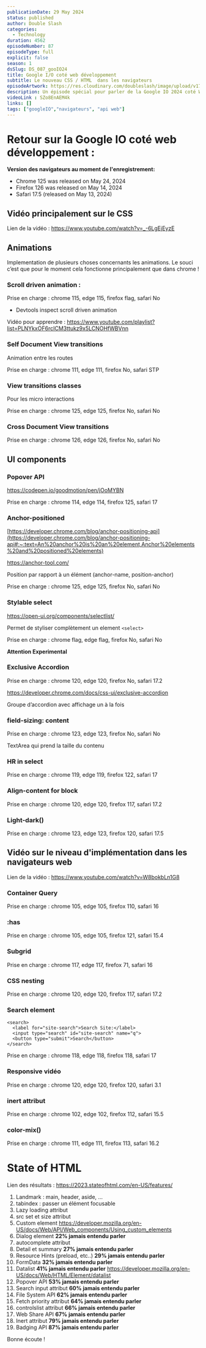```yaml
---
publicationDate: 29 May 2024
status: published
author: Double Slash
categories:
  - Technology
duration: 4562
episodeNumber: 87
episodeType: full
explicit: false
season: 1
dsSlug: DS_087_gooIO24
title: Google I/O coté web développement
subtitle: Le nouveau CSS / HTML  dans les navigateurs
episodeArtwork: https://res.cloudinary.com/doubleslash/image/upload/v1716974875/episode/ART_87_emwadf.png
description: Un épisode spécial pour parler de la Google IO 2024 coté Web développement. Nous vous faisons un résumé des vidéos et nous faisons le point sur les nouveautés et le niveau d'implémentation dans les navigateurs Web. Avec nous, tenez vous à jour sur les nouvelles feature pour coder toujours mieux et propre !
videoLink : SZo8EnAEM4k
links: []
tags: ["googleIO","navigateurs", "api web"]
---
```

# Retour sur la Google IO coté web développement :

**Version des navigateurs au moment de l'enregistrement:**

- Chrome 125 was released on May 24, 2024
- Firefox 126 was released on May 14, 2024
- Safari 17.5 (released on May 13, 2024)


## Vidéo principalement sur le CSS

Lien de la vidéo : https://www.youtube.com/watch?v=_-6LgEjEyzE

## Animations

Implementation de plusieurs choses concernants les animations. Le souci c’est que pour le moment cela fonctionne principalement que dans chrome !

### Scroll driven animation :

Prise en charge : chrome 115, edge 115, firefox flag, safari No

- Devtools inspect scroll driven animation

Vidéo pour apprendre : https://www.youtube.com/playlist?list=PLNYkxOF6rcICM3ttukz9x5LCNOHfWBVnn

### Self Document View transitions

Animation entre les routes

Prise en charge : chrome 111, edge 111, firefox No, safari STP

### View transitions classes

Pour les micro interactions

Prise en charge :  chrome 125, edge 125, firefox No, safari No


### Cross Document View transitions

Prise en charge : chrome 126, edge 126, firefox No, safari No

## UI components

### Popover API

https://codepen.io/goodmotion/pen/jOoMYBN

Prise en charge : chrome 114, edge 114, firefox 125, safari 17

### Anchor-positioned

[https://developer.chrome.com/blog/anchor-positioning-api](https://developer.chrome.com/blog/anchor-positioning-api#:~:text=An%20anchor%20is%20an%20element,Anchor%20elements%20and%20positioned%20elements)

https://anchor-tool.com/

Position par rapport à un élément (anchor-name, position-anchor)

Prise en charge :  chrome 125, edge 125, firefox No, safari No

### Stylable select

https://open-ui.org/components/selectlist/

Permet de styliser complètement un element ```<select>```

Prise en charge :  chrome flag, edge flag, firefox No, safari No

**Attention Experimental**

### Exclusive Accordion

Prise en charge :  chrome 120, edge 120, firefox No, safari 17.2

https://developer.chrome.com/docs/css-ui/exclusive-accordion

Groupe d’accordion avec affichage un à la fois

### field-sizing: content

Prise en charge :  chrome 123, edge 123, firefox No, safari No

TextArea qui prend la taille du contenu

### HR in select

Prise en charge :  chrome 119, edge 119, firefox 122, safari 17

### Align-content for block

Prise en charge :  chrome 120, edge 120, firefox 117, safari 17.2

### Light-dark()

Prise en charge :  chrome 123, edge 123, firefox 120, safari 17.5

## Vidéo sur le niveau d'implémentation dans les navigateurs web

Lien de la vidéo : https://www.youtube.com/watch?v=W8bokbLn1G8

### Container Query

Prise en charge :  chrome 105, edge 105, firefox 110, safari 16

### :has

Prise en charge :  chrome 105, edge 105, firefox 121, safari 15.4

### Subgrid

Prise en charge : chrome 117, edge 117, firefox 71, safari 16

### CSS nesting

Prise en charge : chrome 120, edge 120, firefox 117, safari 17.2

### Search element

```
<search>
  <label for="site-search">Search Site:</label>
  <input type="search" id="site-search" name="q">
  <button type="submit">Search</button>
</search>
```

Prise en charge : chrome 118, edge 118, firefox 118, safari 17

### Responsive vidéo

Prise en charge : chrome 120, edge 120, firefox 120, safari 3.1

### inert attribut

Prise en charge : chrome 102, edge 102, firefox 112, safari 15.5

### color-mix()

Prise en charge : chrome 111, edge 111, firefox 113, safari 16.2

# State of HTML

Lien des résultats : https://2023.stateofhtml.com/en-US/features/

1. Landmark : main, header, aside, …
2. tabindex : passer un élément focusable
3. Lazy loading attribut
4. src set et size attribut
5. Custom element https://developer.mozilla.org/en-US/docs/Web/API/Web_components/Using_custom_elements
6. Dialog element **22% jamais entendu parler**
7. autocomplete attribut
8. Detail et summary **27% jamais entendu parler**
9. Resource Hints (preload, etc..) **29% jamais entendu parler**
10. FormData **32% jamais entendu parler**
11. Datalist **41% jamais entendu parler** https://developer.mozilla.org/en-US/docs/Web/HTML/Element/datalist
12. Popover API **53% jamais entendu parler**
13. Search input attribut **60% jamais entendu parler**
14. File System API **62% jamais entendu parler**
15. Fetch priority attribut **64% jamais entendu parler**
16. controlslist attribut **66% jamais entendu parler**
17. Web Share API **67% jamais entendu parler**
18. Inert attribut **79% jamais entendu parler**
19. Badging API **87% jamais entendu parler**




Bonne écoute !




